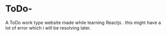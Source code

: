 # ToDo-
A ToDo work type website made while learning Reactjs . this might have a lot of error which i will be resolving later. 
